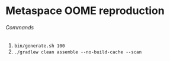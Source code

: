 # Metaspace OOME reproduction

###### Commands

1. `bin/generate.sh 100`
1. `./gradlew clean assemble --no-build-cache --scan`
